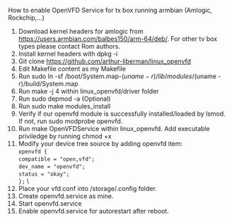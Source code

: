How to enable OpenVFD Service for tx box running armbian (Amlogic, Rockchip,...)

1. Download kernel headers for amlogic from https://users.armbian.com/balbes150/arm-64/deb/. For other tv box types please contact Rom authors.
2. Install kernel headers with dpkg -i
3. Git clone https://github.com/arthur-liberman/linux_openvfd
4. Edit Makefile content as my Makefile
5. Run sudo ln -sf /boot/System.map-$(uname -r) /lib/modules/$(uname -r)/build/System.map
6. Run make -j 4 within linux_openvfd/driver folder
7. Run sudo depmod -a (Optional)
8. Run sudo make modules_install
9. Verify if our openvfd module is successfully installed/loaded by lsmod. If not, run sudo modprobe openvfd.
10. Run make OpenVFDService within linux_openvfd. Add executable priviledge by running chmod +x 
11. Modify your device tree source by adding openvfd item: \
`openvfd {` \
	`compatible = "open,vfd";` \
	`dev_name = "openvfd";` \
	`status = "okay";` \
`};` \
12. Place your vfd.conf into /storage/.config folder.
13. Create openvfd.service as mine.
14. Start openvfd.service
15. Enable openvfd.service for autorestart after reboot.
